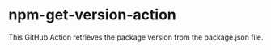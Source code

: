 # npm-get-version-action

This GitHub Action retrieves the package version from the package.json file.
